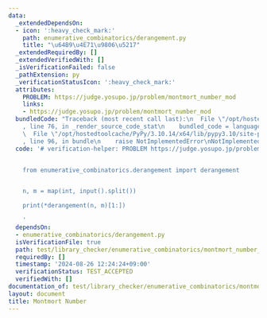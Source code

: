```yaml
---
data:
  _extendedDependsOn:
  - icon: ':heavy_check_mark:'
    path: enumerative_combinatorics/derangement.py
    title: "\u64B9\u4E71\u9806\u5217"
  _extendedRequiredBy: []
  _extendedVerifiedWith: []
  _isVerificationFailed: false
  _pathExtension: py
  _verificationStatusIcon: ':heavy_check_mark:'
  attributes:
    PROBLEM: https://judge.yosupo.jp/problem/montmort_number_mod
    links:
    - https://judge.yosupo.jp/problem/montmort_number_mod
  bundledCode: "Traceback (most recent call last):\n  File \"/opt/hostedtoolcache/PyPy/3.10.14/x64/lib/pypy3.10/site-packages/onlinejudge_verify/documentation/build.py\"\
    , line 76, in _render_source_code_stat\n    bundled_code = language.bundle(\n\
    \  File \"/opt/hostedtoolcache/PyPy/3.10.14/x64/lib/pypy3.10/site-packages/onlinejudge_verify/languages/python.py\"\
    , line 96, in bundle\n    raise NotImplementedError\nNotImplementedError\n"
  code: '# verification-helper: PROBLEM https://judge.yosupo.jp/problem/montmort_number_mod


    from enumerative_combinatorics.derangement import derangement


    n, m = map(int, input().split())

    print(*derangement(n, m)[1:])

    '
  dependsOn:
  - enumerative_combinatorics/derangement.py
  isVerificationFile: true
  path: test/library_checker/enumerative_combinatorics/montmort_number_mod.test.py
  requiredBy: []
  timestamp: '2024-08-26 12:24:24+09:00'
  verificationStatus: TEST_ACCEPTED
  verifiedWith: []
documentation_of: test/library_checker/enumerative_combinatorics/montmort_number_mod.test.py
layout: document
title: Montmort Number
---
```


